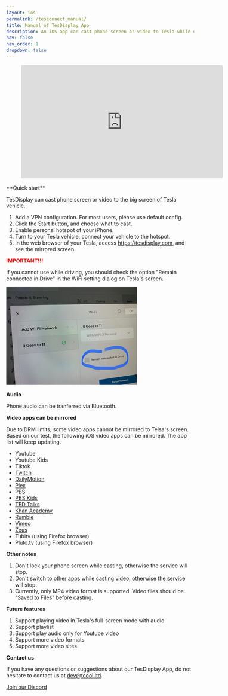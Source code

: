 ```yaml
---
layout: ios
permalink: /tesconnect_manual/
title: Manual of TesDisplay App
description: An iOS app can cast phone screen or video to Tesla while driving.
nav: false
nav_order: 1
dropdown: false
---
```

<!-- _pages/tesconnect_manual.md -->
<!-- blank line -->
<figure class="video-container">
  <iframe width="540" height="303" src="https://www.youtube.com/embed/gxGi8oQ0bmM" frameborder="0" allowfullscreen="true"> </iframe>
</figure>
<!-- blank line -->
**Quick start**

TesDisplay can cast phone screen or video to the big screen of Tesla vehicle.
1. Add a VPN configuration. For most users, please use default config.
2. Click the Start button, and choose what to cast.
3. Enable personal hotspot of your iPhone.
4. Turn to your Tesla vehicle, connect your vehicle to the hotspot.
5. In the web browser of your Tesla, access https://tesdisplay.com, and see the mirrored screen.

**<span style="color: red"><b>IMPORTANT!!!</b></span>**

<p>If you cannot use while driving, you should check the option "Remain connected in Drive" in the WiFi setting dialog on Tesla's screen.</p>
<img src="/assets/img/wifi-connected.jpg" width="350px">

**Audio**

Phone audio can be tranferred via Bluetooth.

<a id="video_apps">**Video apps can be mirrored**</a>

Due to DRM limits, some video apps cannot be mirrored to Telsa's screen.
Based on our test, the following iOS video apps can be mirrored.
The app list will keep updating.

- Youtube
- Youtube Kids
- Tiktok
- <a href='/demo-twitch'>Twitch</a>
- <a href='/demo-dailymotion'>DailyMotion</a>
- <a href='/demo-plex'>Plex</a>
- <a href='/demo-pbs'>PBS</a>
- <a href='/demo-pbskids'>PBS Kids</a>
- <a href='/demo-ted'>TED Talks</a>
- <a href='/demo-khan'>Khan Academy</a>
- <a href='/demo-rumble'>Rumble</a>
- <a href='/demo-vimeo'>Vimeo</a>
- <a href='/demo-zeus'>Zeus</a>
- Tubitv (using Firefox browser)
- Pluto.tv (using Firefox browser)


**Other notes**

1. Don't lock your phone screen while casting, otherwise the service will stop.
2. Don't switch to other apps while casting video, otherwise the service will stop.
3. Currently, only MP4 video format is supported. Video files should be "Saved to Files" before casting.

**Future features**

1. Support playing video in Tesla's full-screen mode with audio
2. Support playlist
3. Support play audio only for Youtube video
4. Support more video formats
5. Support more video sites

**Contact us**

If you have any questions or suggestions about our TesDisplay App, do not hesitate to contact us at <a href="mailto:dev@tcool.ltd">dev@tcool.ltd</a>.
<p><a href ="https://discord.gg/Tvbs9uWcN9" target="_blank">Join our Discord</a></p>
